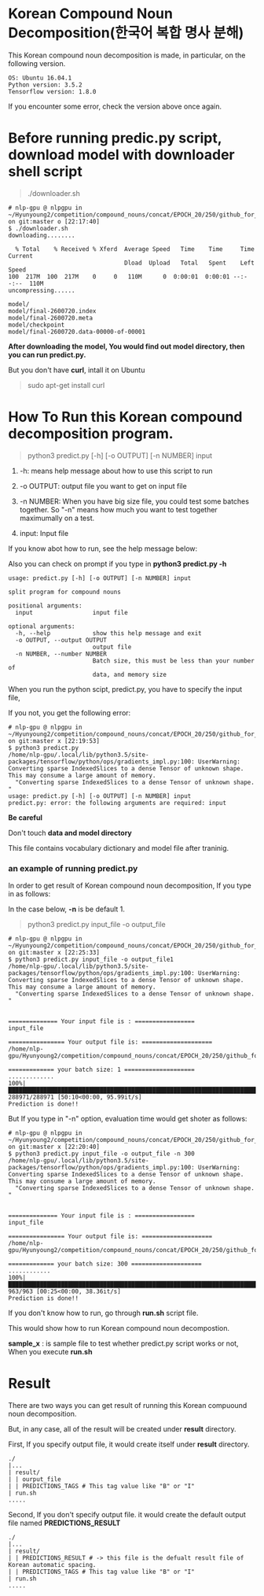 # Korean Compound Noun Decomposition(한국어 복합 명사 분해)

This Korean compound noun decomposition is made, in particular, on the following version.

```
OS: Ubuntu 16.04.1
Python version: 3.5.2
Tensorflow version: 1.8.0
```

If you encounter some error, check the version above once again. 

# Before running predic.py script, download model with downloader shell script

> ./downloader.sh

```shell
# nlp-gpu @ nlpgpu in ~/Hyunyoung2/competition/compound_nouns/concat/EPOCH_20/250/github_for_competition/Hyunyoung2_Korean_Compound_Noun_Decomposition on git:master o [22:17:40] 
$ ./downloader.sh 
downloading........

  % Total    % Received % Xferd  Average Speed   Time    Time     Time  Current
                                 Dload  Upload   Total   Spent    Left  Speed
100  217M  100  217M    0     0   110M      0  0:00:01  0:00:01 --:--:--  110M
uncompressing......

model/
model/final-2600720.index
model/final-2600720.meta
model/checkpoint
model/final-2600720.data-00000-of-00001
```

**After downloading the model, You would find out **model** directory, then you can run predict.py.**

But you don't have **curl**, intall it on Ubuntu

> sudo apt-get install curl

# How To Run this Korean compound decomposition program.

> python3 predict.py [-h] [-o OUTPUT] [-n NUMBER] input

1. -h: means help message about how to use this script to run 

2. -o  OUTPUT: output file you want to get on input file 

3. -n NUMBER: When you have big size file, you could test some batches together. 
           So "-n" means how much you want to test together maximumally on a test.

4. input: Input file

If you know abot how to run, see the help message below:

Also you can check on prompt if you type in **python3 predict.py -h**

```
usage: predict.py [-h] [-o OUTPUT] [-n NUMBER] input

split program for compound nouns

positional arguments:
  input                 input file

optional arguments:
  -h, --help            show this help message and exit
  -o OUTPUT, --output OUTPUT
                        output file
  -n NUMBER, --number NUMBER
                        Batch size, this must be less than your number of
                        data, and memory size
```

When you run the python scipt, predict.py, you have to specify the input file, 

If you not, you get the following error:

```shell
# nlp-gpu @ nlpgpu in ~/Hyunyoung2/competition/compound_nouns/concat/EPOCH_20/250/github_for_competition/Hyunyoung2_Korean_Compound_Noun_Decomposition on git:master x [22:19:53] 
$ python3 predict.py 
/home/nlp-gpu/.local/lib/python3.5/site-packages/tensorflow/python/ops/gradients_impl.py:100: UserWarning: Converting sparse IndexedSlices to a dense Tensor of unknown shape. This may consume a large amount of memory.
  "Converting sparse IndexedSlices to a dense Tensor of unknown shape. "
usage: predict.py [-h] [-o OUTPUT] [-n NUMBER] input
predict.py: error: the following arguments are required: input
```
**Be careful**

Don't touch **data and model directory**

This file contains vocabulary dictionary and model file after traninig. 

### an example of running predict.py

In order to get result of Korean compound noun decomposition, If you type in as follows:

In the case below, **-n** is be default 1. 

> python3 predict.py input_file -o output_file

````shell
# nlp-gpu @ nlpgpu in ~/Hyunyoung2/competition/compound_nouns/concat/EPOCH_20/250/github_for_competition/Hyunyoung2_Korean_Compound_Noun_Decomposition on git:master x [22:25:33] 
$ python3 predict.py input_file -o output_file1                              
/home/nlp-gpu/.local/lib/python3.5/site-packages/tensorflow/python/ops/gradients_impl.py:100: UserWarning: Converting sparse IndexedSlices to a dense Tensor of unknown shape. This may consume a large amount of memory.
  "Converting sparse IndexedSlices to a dense Tensor of unknown shape. "


============== Your input file is : =================
input_file

================ Your output file is: ====================
/home/nlp-gpu/Hyunyoung2/competition/compound_nouns/concat/EPOCH_20/250/github_for_competition/Hyunyoung2_Korean_Compound_Noun_Decomposition/result/output_file1

============= your batch size: 1 ====================
.............
100%|████████████████████████████████████████████████████████████████████████████████████████████████████████████████████████████████████████| 288971/288971 [50:10<00:00, 95.99it/s]
Prediction is done!!

````

But If you type in "-n" option, evaluation time would get shoter as follows: 

```
# nlp-gpu @ nlpgpu in ~/Hyunyoung2/competition/compound_nouns/concat/EPOCH_20/250/github_for_competition/Hyunyoung2_Korean_Compound_Noun_Decomposition on git:master x [22:20:40] 
$ python3 predict.py input_file -o output_file -n 300
/home/nlp-gpu/.local/lib/python3.5/site-packages/tensorflow/python/ops/gradients_impl.py:100: UserWarning: Converting sparse IndexedSlices to a dense Tensor of unknown shape. This may consume a large amount of memory.
  "Converting sparse IndexedSlices to a dense Tensor of unknown shape. "


============== Your input file is : =================
input_file

================ Your output file is: ====================
/home/nlp-gpu/Hyunyoung2/competition/compound_nouns/concat/EPOCH_20/250/github_for_competition/Hyunyoung2_Korean_Compound_Noun_Decomposition/result/output_file

============= your batch size: 300 ====================
............
100%|██████████████████████████████████████████████████████████████████████████████████████████████████████████████████████████████████████████████| 963/963 [00:25<00:00, 38.36it/s]
Prediction is done!!
```

If you don't know how to run, go through **run.sh** script file. 

This would show how to run Korean compound noun decompostion. 

**sample_x** : is sample file to test whether predict.py script works or not,  When you execute **run.sh** 

# Result

There are two ways you can get result of running this Korean compuound noun decomposition. 

But, in any case, all of the result will be created under **result** directory. 

First, If you specify output file, it would create itself under **result** directory.

```shell
./
|...
| result/
| | ourput_file
| | PREDICTIONS_TAGS # This tag value like "B" or "I"
| run.sh
.....
```

Second, If you don't specify output file. it would create the default output file named **PREDICTIONS_RESULT**

```shell
./
|...
| result/
| | PREDICTIONS_RESULT # -> this file is the defualt result file of Korean automatic spacing. 
| | PREDICTIONS_TAGS # This tag value like "B" or "I"
| run.sh
.....
```

